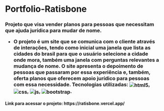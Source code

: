 # Portfolio-Ratisbone

<h3>Projeto que visa vender planos para pessoas que necessitam que ajuda jurídica para mudar de nome.

- O projeto é um site que se comunica com o cliente através de interações, tendo como inicial uma janela que lista as cidades do brasil para que o usuário selecione a cidade onde mora, também uma janela com perguntas relevantes a mudança de nome. O site apresenta o depoimento de pessoas que passaram por essa experiência e, também, oferta planos que oferecem apoio jurídico para pessoas com essa necessidade. Tecnologias utilizadas: <img align="center" alt="html5" src="https://img.shields.io/badge/HTML5-E34F26?style=for-the-badge&logo=html5&logoColor=white" />, <img align="center" alt="css" src="https://img.shields.io/badge/CSS3-1572B6?style=for-the-badge&logo=css3&logoColor=white" />, <img align="center" alt="js" src="https://img.shields.io/badge/JavaScript-F7DF1E?style=for-the-badge&logo=javascript&logoColor=black" />, <img align="center" alt="bootstrap" src="https://img.shields.io/badge/bootstrap-%23563D7C.svg?style=for-the-badge&logo=bootstrap&logoColor=white" />.</h3>

<h4> Link para acessar o projeto: https://ratisbone.vercel.app/ </h4>
